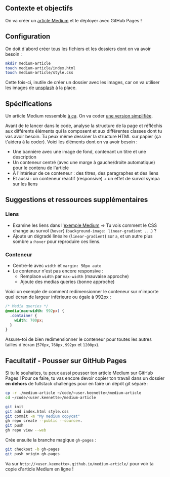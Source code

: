 ## Contexte et objectifs

On va créer un [article Medium](https://lewagon.github.io/medium-copycat/) et le déployer avec GitHub Pages !

## Configuration

On doit d'abord créer tous les fichiers et les dossiers dont on va avoir besoin :

```bash
mkdir medium-article
touch medium-article/index.html
touch medium-article/style.css
```

Cette fois-ci, inutile de créer un dossier avec les images, car on va utiliser les images de [unsplash](https://source.unsplash.com/) à la place.

## Spécifications

Un article Medium ressemble [à ça](https://medium.com/le-wagon/from-bootstrapping-to-building-a-brand-that-scales-26b0eda92ddb). On va coder [une version simplifiée](https://lewagon.github.io/medium-copycat/).

Avant de te lancer dans le code, analyse la structure de la page et réfléchis aux différents éléments qui la composent et aux différentes classes dont tu vas avoir besoin. Tu peux même dessiner la structure HTML sur papier (ça t'aidera à la coder). Voici les éléments dont on va avoir besoin :
- Une bannière avec une image de fond, contenant un titre et une description
- Un conteneur centré (avec une marge à gauche/droite automatique) pour le contenu de l'article
- À l'intérieur de ce conteneur : des titres, des paragraphes et des liens
- Et aussi : un conteneur réactif (responsive) + un effet de survol sympa sur les liens

## Suggestions et ressources supplémentaires

### Liens

- Examine les liens dans l'[exemple Medium](https://lewagon.github.io/medium-copycat/) => Tu vois comment le CSS change au survol (`hover`) (`background-image: linear-gradient ...`) ?
- Ajoute un dégradé linéaire (`linear-gradient`) sur `a`, et un autre plus sombre `a:hover` pour reproduire ces liens.

### Conteneur

- Centre-le avec `width` et `margin: 50px auto`
- Le conteneur n'est pas encore responsive :
  - Remplace `width` par `max-width` (mauvaise approche)
  - Ajoute des medias queries (bonne approche)

Voici un exemple de comment redimensionner le conteneur sur n'importe quel écran de largeur inférieure ou égale à 992px :

```css
/* Media queries */
@media(max-width: 992px) {
  .container {
    width: 700px;
  }
}
```

Assure-toi de bien redimensionner le conteneur pour toutes les autres tailles d'écran (`576px`, `768px`, `992px` et `1200px`).

## Facultatif - Pousser sur GitHub Pages

Si tu le souhaites, tu peux aussi pousser ton article Medium sur GitHub Pages ! Pour ce faire, tu vas encore devoir copier ton travail dans un dossier **en dehors** de fullstack challenges pour en faire un dépôt git séparé :

```bash
cp -r ./medium-article ~/code/<user.keenette>/medium-article
cd ~/code/<user.keenette>/medium-article

git init
git add index.html style.css
git commit -m "My medium copycat"
gh repo create --public --source=.
git push
gh repo view --web
```

Crée ensuite la branche magique `gh-pages` :

```bash
git checkout -b gh-pages
git push origin gh-pages
```

Va sur `http://<user.keenette>.github.io/medium-article/` pour voir ta copie d'article Medium en ligne !
